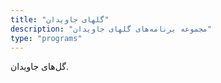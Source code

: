 ```yaml
---
title: "گلهای جاویدان"
description: "مجموعه برنامه‌های گلهای جاویدان"
type: "programs"
---
```


گل‌های جاویدان.
